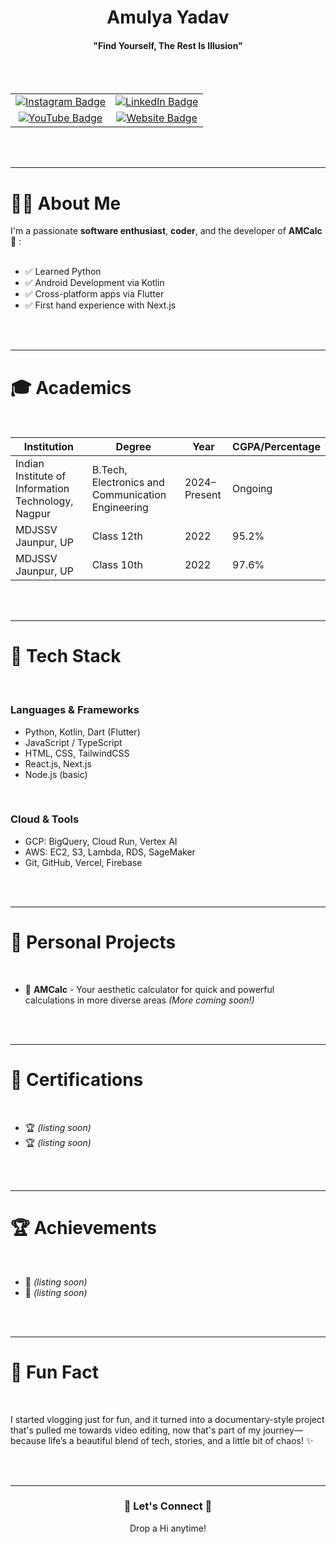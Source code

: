 <h1 align="center">Amulya Yadav</h1>
<h4 align="center">"Find Yourself, The Rest Is Illusion"</h4>
<br><br>

<div align="center">
<table border="0">

  <tr>
    <td align="center">
      <a href="https://instagram.com/thepricelessyadav" target="_blank">
        <img src="https://img.shields.io/badge/Instagram-ff7b54?style=for-the-badge&logo=instagram&logoColor=white" alt="Instagram Badge"/>
      </a>
    </td>
    <td align="center">
      <a href="https://www.linkedin.com/in/amyverse/" target="_blank">
        <img src="https://img.shields.io/badge/LinkedIn-0077b6?style=for-the-badge&logo=linkedin&logoColor=white" alt="LinkedIn Badge"/>
      </a>
    </td>
  </tr>

  <tr>
    <td align="center">
      <a href="https://youtube.com/@amulyayadavofficial" target="_blank">
        <img src="https://img.shields.io/badge/YouTube-ff4d6d?style=for-the-badge&logo=youtube&logoColor=white" alt="YouTube Badge"/>
      </a>
    </td>
    <td align="center">
      <a href="https://www.amyverse.in" target="_blank">
        <img src="https://img.shields.io/badge/Website-5e60ce?style=for-the-badge&logo=About.me&logoColor=white" alt="Website Badge"/>
      </a>
    </td>
  </tr>

</table>




</div>

<br><br>

---

<h1>👨‍💻 About Me</h1>

I'm a passionate **software enthusiast**, **coder**, and the developer of **AMCalc** 🚀 :
<br><br>

- ✅ Learned Python  
- ✅ Android Development via Kotlin  
- ✅ Cross-platform apps via Flutter
- ✅ First hand experience with Next.js

<br><br>

---

<h1>🎓 Academics</h1>

<br>

| Institution | Degree | Year | CGPA/Percentage |
|-------------|--------|------|-----------------|
| Indian Institute of Information Technology, Nagpur | B.Tech, Electronics and Communication Engineering | 2024–Present | Ongoing |
| MDJSSV Jaunpur, UP | Class 12th | 2022 | 95.2% |
| MDJSSV Jaunpur, UP | Class 10th | 2022 | 97.6% |

<br><br>

---

<h1>🧰 Tech Stack</h1>

<br>

<h3>Languages & Frameworks</h3>

- Python, Kotlin, Dart (Flutter)
- JavaScript / TypeScript
- HTML, CSS, TailwindCSS
- React.js, Next.js
- Node.js (basic)
  
<br>

<h3>Cloud & Tools</h3>

- GCP: BigQuery, Cloud Run, Vertex AI
- AWS: EC2, S3, Lambda, RDS, SageMaker
- Git, GitHub, Vercel, Firebase
  
<br><br>

---

<h1>🚀 Personal Projects</h1>

<br>

- 🧮 **AMCalc** - Your aesthetic calculator for quick and powerful calculations in more diverse areas *(More coming soon!)*

<br><br>

---

<h1>📜 Certifications</h1>

<br>

- 🏆 *(listing soon)*
- 🏆 *(listing soon)* 
<!--
- 🏆 [AWS Certified Machine Learning – Specialty](https://www.credly.com/badges/bceef8de-52df-4a84-8d2e-7e4f03f5a85f/public_url)  
- 🏆 [AWS Certified Cloud Practitioner](https://www.credly.com/badges/5908e92f-c3d1-44e8-918b-6ea445764419/public_url)  
- 🏆 [Deep Learning Specialization (deeplearning.ai)](https://www.coursera.org/account/accomplishments/specialization/certificate/BHEMTH7NMX4Q)  
- 🏆 [Machine Learning (Stanford University)](https://www.coursera.org/account/accomplishments/certificate/D4Z738LHKR6A)  
- 🏆 [Plotting, Charting & Data Representation in Python (University of Michigan)](https://www.coursera.org/account/accomplishments/verify/PPSAXW2RGC4V)  
- 🏆 [Introduction to Data Science in Python (University of Michigan)](https://www.coursera.org/account/accomplishments/verify/LJAY48ETXRGW)  -->

<br><br>

---

<h1>🏆 Achievements</h1>

<br>

- 🥇 *(listing soon)*
- 🥈 *(listing soon)*
<!--
- 🥇 Rank 1 in HackerBlocks CodSule, October and November 2018  
- 🥈 Selected for onsite regional at ICPC Amritapuri 2019  
- 🥉 Won [The Rookie](https://drive.google.com/file/d/1fPia4WMsqdwgSew-y7vGydlSg_pYBKtL/view) award at Nagarro in the first year  
- 🎯 Completed all problems in [Advent of Code 2021](https://github.com/sharatsachin/AdventOfCode)  -->

<br><br>

---

<h1>🎉 Fun Fact</h1>

<br>

I started vlogging just for fun, and it turned into a documentary-style project that's pulled me towards video editing, now that's part of my journey— because life’s a beautiful blend of tech, stories, and a little bit of chaos! ✨

<br><br>

---

<div align="center">
  <h3>🌟 Let's Connect 🌟</h3>
  <p>Drop a Hi anytime!</p>
</div>
